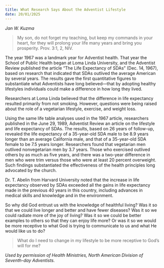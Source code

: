 ```yaml
---
title: What Research Says About the Adventist Lifestyle
date: 20/01/2025
---
```


_Jan W. Kuzma_

> <p></p>
> My son, do not forget my teaching, but keep my commands in your heart, for they will prolong your life many years and bring you prosperity. Prov. 3:1, 2, NIV.

The year 1967 was a landmark year for Adventist health. That year the School of Public Health began at Loma Linda University, and the Adventist Review published the article “The Life Expectancy of SDAs” (Dec. 14, 1967), based on research that indicated that SDAs outlived the average American by several years. The results gave the first quantitative figures to substantiate what Adventists have long believed—that by adopting healthy lifestyles individuals could make a difference in how long they lived.

Researchers at Loma Linda believed that the difference in life expectancy resulted primarily from not smoking. However, questions were being raised about the role of a vegetarian lifestyle, exercise, and weight loss.

Using the same life table analyses used in the 1967 article, researchers published in the June 29, 1989, Adventist Review an article on the lifestyle and life expectancy of SDAs. The results, based on 26 years of follow-up, revealed the life expectancy of a 35-year-old SDA male to be 8.9 years longer than an average California male, and that of a 35-year-old SDA female to be 7.5 years longer. Researchers found that vegetarian men outlived nonvegetarian men by 3.7 years. Those who exercised outlived others by as much as five years, and there was a two-year difference in men who were trim versus those who were at least 20 percent overweight. Such findings substantiated the effectiveness of the health principles long advocated by the church.

Dr. T. Abelin from Harvard University noted that the increase in life expectancy observed by SDAs exceeded all the gains in life expectancy made in the previous 40 years in this country, including advances in medical skills and knowledge and in the environment.

So why did God entrust us with the knowledge of healthful living? Was it so that we could live longer and better and have fewer diseases? Was it so we could radiate more of the joy of living? Was it so we could be better examples to others so that they can enjoy life more? Or was it so we would be more receptive to what God is trying to communicate to us and what He would like us to do?

> <callout></callout>
> What do I need to change in my lifestyle to be more receptive to God’s will for me?

_Used by permission of Health Ministries, North American Division of Seventh-day Adventists._